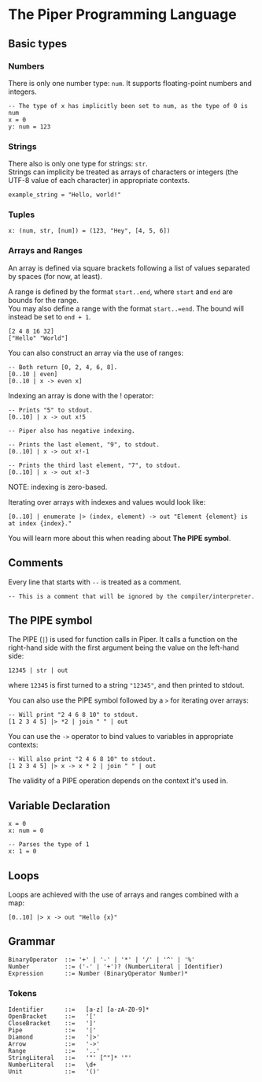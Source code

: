 # The Piper Programming Language

## Basic types

### Numbers

There is only one number type: `num`. It supports floating-point numbers and integers.

```
-- The type of x has implicitly been set to num, as the type of 0 is num
x = 0
y: num = 123
```

### Strings
There also is only one type for strings: `str`.<br>
Strings can implicity be treated as arrays of characters or integers (the UTF-8 value of each character) in appropriate contexts.

```
example_string = "Hello, world!"
```

### Tuples
```
x: (num, str, [num]) = (123, "Hey", [4, 5, 6])
```

### Arrays and Ranges
An array is defined via square brackets following a list of values separated by spaces (for now, at least).

A range is defined by the format `start..end`, where `start` and `end` are bounds for the range.<br>
You may also define a range with the format `start..=end`. The bound will instead be set to `end + 1`.
```
[2 4 8 16 32]
["Hello" "World"]
```

You can also construct an array via the use of ranges:

```
-- Both return [0, 2, 4, 6, 8].
[0..10 | even]
[0..10 | x -> even x]
```

Indexing an array is done with the ! operator:

```
-- Prints "5" to stdout.
[0..10] | x -> out x!5

-- Piper also has negative indexing.

-- Prints the last element, "9", to stdout.
[0..10] | x -> out x!-1 

-- Prints the third last element, "7", to stdout.
[0..10] | x -> out x!-3
```

NOTE: indexing is zero-based.

Iterating over arrays with indexes and values would look like:

```
[0..10] | enumerate |> (index, element) -> out "Element {element} is at index {index}."
```

You will learn more about this when reading about **The PIPE symbol**.

## Comments
Every line that starts with `--` is treated as a comment.

```
-- This is a comment that will be ignored by the compiler/interpreter.
```

## The PIPE symbol
The PIPE (`|`) is used for  function calls in Piper. It calls a function on the right-hand side with the first argument being the value on the left-hand side: <br>
```
12345 | str | out
```

where `12345` is first turned to a string `"12345"`, and then printed to stdout.

You can also use the PIPE symbol followed by a `>` for iterating over arrays:

```
-- Will print "2 4 6 8 10" to stdout.
[1 2 3 4 5] |> *2 | join " " | out
```

You can use the `->` operator to bind values to variables in appropriate contexts:

```
-- Will also print "2 4 6 8 10" to stdout.
[1 2 3 4 5] |> x -> x * 2 | join " " | out
```

The validity of a PIPE operation depends on the context it's used in.<br>

## Variable Declaration
```
x = 0
x: num = 0

-- Parses the type of 1
x: 1 = 0
```

## Loops
Loops are achieved with the use of arrays and ranges combined with a map:
```
[0..10] |> x -> out "Hello {x}"
```

## Grammar

```
BinaryOperator  ::= '+' | '-' | '*' | '/' | '^' | '%'
Number          ::= ('-' | '+')? (NumberLiteral | Identifier)
Expression      ::= Number (BinaryOperator Number)*
```

### Tokens

```
Identifier      ::=   [a-z] [a-zA-Z0-9]*
OpenBracket     ::=   '['
CloseBracket    ::=   ']'
Pipe            ::=   '|'
Diamond         ::=   '|>'
Arrow           ::=   '->'
Range           ::=   '..'
StringLiteral   ::=   '"' [^"]* '"'
NumberLiteral   ::=   \d+
Unit            ::=   '()'
```
